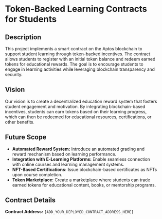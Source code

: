 # Token-Backed Learning Contracts for Students

## Description
This project implements a smart contract on the Aptos blockchain to support student learning through token-backed incentives. The contract allows students to register with an initial token balance and redeem earned tokens for educational rewards. The goal is to encourage students to engage in learning activities while leveraging blockchain transparency and security.

## Vision
Our vision is to create a decentralized education reward system that fosters student engagement and motivation. By integrating blockchain-based incentives, students can earn tokens based on their learning progress, which can then be redeemed for educational resources, certifications, or other benefits.

## Future Scope
- **Automated Reward System:** Introduce an automated grading and reward mechanism based on learning performance.
- **Integration with E-Learning Platforms:** Enable seamless connection with online courses and learning management systems.
- **NFT-Based Certifications:** Issue blockchain-based certificates as NFTs upon course completion.
- **Token Marketplace:** Create a marketplace where students can trade earned tokens for educational content, books, or mentorship programs.

## Contract Details
**Contract Address:** `[ADD_YOUR_DEPLOYED_CONTRACT_ADDRESS_HERE]`

